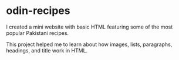 # odin-recipes
I created a mini website with basic HTML featuring some of the most popular Pakistani recipes.  

This project helped me to learn about how images, lists, paragraphs, headings, and title work in HTML.
